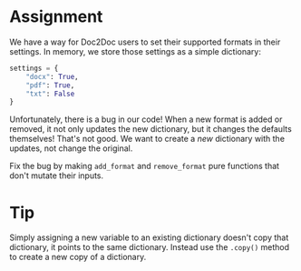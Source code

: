 # Assignment

We have a way for Doc2Doc users to set their supported formats in their settings. In memory, we store those settings as a simple dictionary:

```python
settings = {
    "docx": True,
    "pdf": True,
    "txt": False
}
```

Unfortunately, there is a bug in our code! When a new format is added or removed, it not only updates the new dictionary, but it changes the defaults themselves! That's not good. We want to create a *new* dictionary with the updates, not change the original.

Fix the bug by making `add_format` and `remove_format` pure functions that don't mutate their inputs.

# Tip

Simply assigning a new variable to an existing dictionary doesn't copy that dictionary, it points to the same dictionary. Instead use the `.copy()` method to create a new copy of a dictionary.
